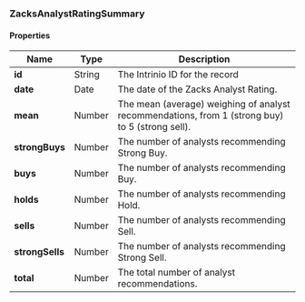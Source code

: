 
[//]: # (CLASS:ZacksAnalystRatingSummary)

[//]: # (KIND:object)

### ZacksAnalystRatingSummary

#### Properties

[//]: # (START_DEFINITION)

Name | Type | Description
------------ | ------------- | -------------
**id** | String | The Intrinio ID for the record &nbsp;
**date** | Date | The date of the Zacks Analyst Rating. &nbsp;
**mean** | Number | The mean (average) weighing of analyst recommendations, from 1 (strong buy) to 5 (strong sell). &nbsp;
**strongBuys** | Number | The number of analysts recommending Strong Buy. &nbsp;
**buys** | Number | The number of analysts recommending Buy. &nbsp;
**holds** | Number | The number of analysts recommending Hold. &nbsp;
**sells** | Number | The number of analysts recommending Sell. &nbsp;
**strongSells** | Number | The number of analysts recommending Strong Sell. &nbsp;
**total** | Number | The total number of analyst recommendations. &nbsp;

[//]: # (END_DEFINITION)





